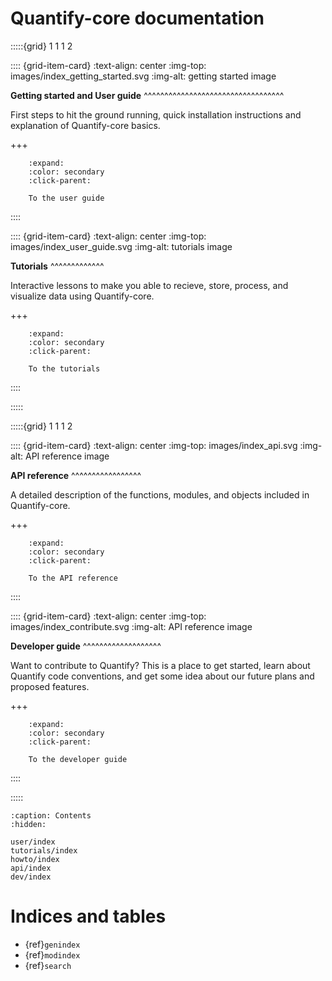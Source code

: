# Quantify-core documentation

:::::{grid} 1 1 1 2

:::: {grid-item-card}
:text-align: center
:img-top: images/index_getting_started.svg
:img-alt: getting started image

**Getting started and User guide**
^^^^^^^^^^^^^^^^^^^^^^^^^^^^^^^^^^

First steps to hit the ground running, quick installation instructions
and explanation of Quantify-core basics.

+++

```{button-ref} user/index
    :expand:
    :color: secondary
    :click-parent:

    To the user guide
```
::::

:::: {grid-item-card}
:text-align: center
:img-top: images/index_user_guide.svg
:img-alt: tutorials image

**Tutorials**
^^^^^^^^^^^^^

Interactive lessons to make you able to recieve, store,
process, and visualize data using Quantify-core.

+++

```{button-ref} tutorials/index
    :expand:
    :color: secondary
    :click-parent:

    To the tutorials
```

::::

:::::

:::::{grid} 1 1 1 2

:::: {grid-item-card}
:text-align: center
:img-top: images/index_api.svg
:img-alt: API reference image

**API reference**
^^^^^^^^^^^^^^^^^

A detailed description of the functions, modules, and objects included in Quantify-core.

+++

```{button-ref} api/index
    :expand:
    :color: secondary
    :click-parent:

    To the API reference
```

::::

:::: {grid-item-card}
:text-align: center
:img-top: images/index_contribute.svg
:img-alt: API reference image

**Developer guide**
^^^^^^^^^^^^^^^^^^^

Want to contribute to Quantify? This is a place to get started, learn about Quantify
code conventions, and get some idea about our future plans and proposed features.

+++

```{button-ref} dev/index
    :expand:
    :color: secondary
    :click-parent:

    To the developer guide
```

::::

:::::

```{toctree}
:caption: Contents
:hidden:

user/index
tutorials/index
howto/index
api/index
dev/index
```
# Indices and tables

- {ref}`genindex`
- {ref}`modindex`
- {ref}`search`

